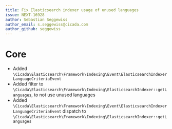 ```yaml
---
title: Fix Elasticsearch indexer usage of unused languages
issue: NEXT-16928
author: Sebastian Seggewiss
author_email: s.seggewiss@cicada.com 
author_github: seggewiss
---
```

# Core
* Added `\Cicada\Elasticsearch\Framework\Indexing\Event\ElasticsearchIndexerLanguageCriteriaEvent`
* Added filter to `\Cicada\Elasticsearch\Framework\Indexing\ElasticsearchIndexer::getLanguages`, to not use unused languages
* Added `\Cicada\Elasticsearch\Framework\Indexing\Event\ElasticsearchIndexerLanguageCriteriaEvent` dispatch to `\Cicada\Elasticsearch\Framework\Indexing\ElasticsearchIndexer::getLanguages`
